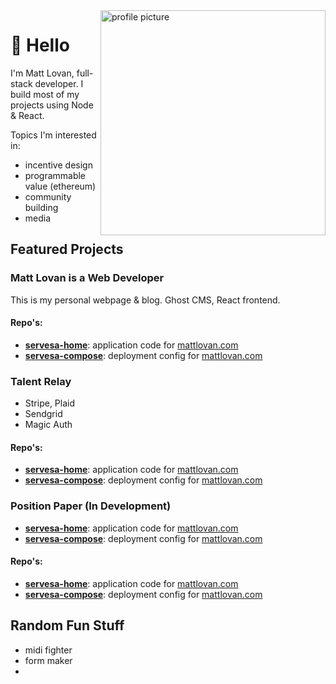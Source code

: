 <img alt="profile picture" align="right" width="360" height="360" src="https://pbs.twimg.com/profile_images/1285652399521009665/W18Mg62k_400x400.jpg">

# 👋 Hello

I'm Matt Lovan, full-stack developer. I build most of my projects using Node & React.  

Topics I'm interested in:

- incentive design
- programmable value (ethereum)
- community building
- media


## Featured Projects

### Matt Lovan is a Web Developer
This is my personal webpage & blog. Ghost CMS, React frontend.

#### Repo's:
- [**servesa-home**](https:github.com): application code for [mattlovan.com](https://mattlovan.com)
- [**servesa-compose**](https:github.com): deployment config for [mattlovan.com](https://mattlovan.com)


### Talent Relay

- Stripe, Plaid
- Sendgrid
- Magic Auth

#### Repo's:
- [**servesa-home**](https:github.com): application code for [mattlovan.com](https://mattlovan.com)
- [**servesa-compose**](https:github.com): deployment config for [mattlovan.com](https://mattlovan.com)


### Position Paper (In Development)
- [**servesa-home**](https:github.com): application code for [mattlovan.com](https://mattlovan.com)
- [**servesa-compose**](https:github.com): deployment config for [mattlovan.com](https://mattlovan.com)


#### Repo's:
- [**servesa-home**](https:github.com): application code for [mattlovan.com](https://mattlovan.com)
- [**servesa-compose**](https:github.com): deployment config for [mattlovan.com](https://mattlovan.com)


## Random Fun Stuff
- midi fighter
- form maker
- 

